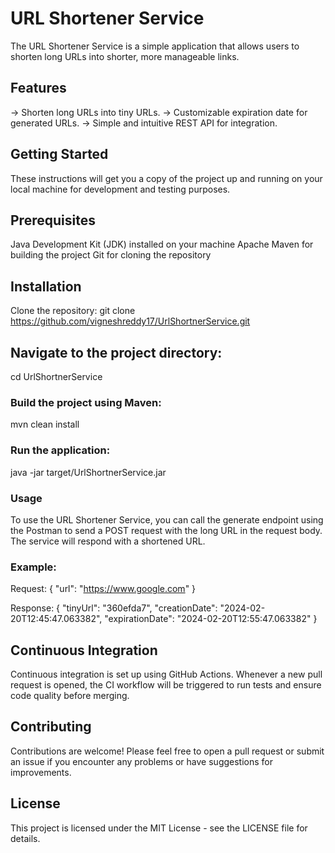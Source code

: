 # URL Shortener Service

The URL Shortener Service is a simple application that allows users to shorten long URLs into shorter, more manageable links.

## Features
-> Shorten long URLs into tiny URLs.
-> Customizable expiration date for generated URLs.
-> Simple and intuitive REST API for integration.

## Getting Started
These instructions will get you a copy of the project up and running on your local machine for development and testing purposes.

## Prerequisites
Java Development Kit (JDK) installed on your machine
Apache Maven for building the project
Git for cloning the repository

## Installation
Clone the repository:
git clone https://github.com/vigneshreddy17/UrlShortnerService.git

## Navigate to the project directory:
cd UrlShortnerService

### Build the project using Maven:
mvn clean install

### Run the application:
java -jar target/UrlShortnerService.jar

### Usage
To use the URL Shortener Service, you can call the generate endpoint using the Postman to send a POST request with the long URL in the request body. The service will respond with a shortened URL.

### Example:

Request:
{
  "url": "https://www.google.com"
}

Response:
{
				"tinyUrl": "360efda7",
        "creationDate": "2024-02-20T12:45:47.063382",
        "expirationDate": "2024-02-20T12:55:47.063382"
}

## Continuous Integration
Continuous integration is set up using GitHub Actions. Whenever a new pull request is opened, the CI workflow will be triggered to run tests and ensure code quality before merging.

## Contributing
Contributions are welcome! Please feel free to open a pull request or submit an issue if you encounter any problems or have suggestions for improvements.

## License
This project is licensed under the MIT License - see the LICENSE file for details.
